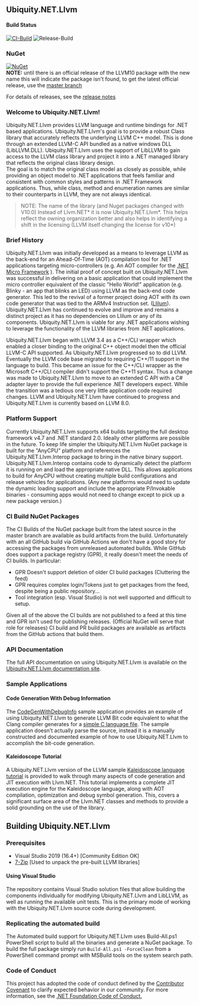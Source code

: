 ## Ubiquity.NET.Llvm

#### Build Status
[![CI-Build](https://github.com/UbiquityDotNET/Llvm.NET/workflows/CI-Build/badge.svg?branch=master&event=push)](https://github.com/UbiquityDotNET/Llvm.NET/actions?query=workflow%3ACI-Build+branch%3Amaster+is%3Ain_progress)
![Release-Build](https://github.com/UbiquityDotNET/Llvm.NET/workflows/Release-Build/badge.svg)
### NuGet
[![NuGet](https://img.shields.io/nuget/dt/Ubiquity.NET.Llvm.svg)](https://www.nuget.org/packages/Ubiquity.NET.Llvm/)  
**NOTE:** until there is an official release of the LLVM10 package with the new name this will indicate the package isn't found, to get the latest official release, use the [master branch](https://github.com/UbiquityDotNET/Llvm.NET/tree/master)

For details of releases, see the [release notes](https://github.com/UbiquityDotNET/Llvm.NET/blob/master/docfx/ReleaseNotes.md)

### Welcome to Ubiquity.NET.Llvm!
Ubiquity.NET.Llvm provides LLVM language and runtime bindings for .NET based applications. Ubiquity.NET.Llvm's goal is to provide
a robust Class library that accurately reflects the underlying LLVM C++ model. This is done through an extended
LLVM-C API bundled as a native windows DLL (LibLLVM.DLL). Ubiquity.NET.Llvm uses the support of LibLLVM to gain access
to the LLVM class library and project it into a .NET managed library that reflects the original class library
design.  
The goal is to match the original class model as closely as possible, while providing an object model to .NET
applications that feels familiar and consistent with common styles and patterns in .NET Framework applications.
Thus, while class, method and enumeration names are similar to their counterparts in LLVM, they are not always
identical.

>NOTE:
>The name of the library (and Nuget packages changed with V10.0) Instead of Llvm.NET* it is now Ubiquity.NET.Llvm*.
>This helps reflect the owning organization better and also helps in identifying a shift in the licensing (LLVM itself
>changing the license for v10*)

### Brief History
Ubiquity.NET.Llvm was initially developed as a means to leverage LLVM as the back-end for an Ahead-Of-Time (AOT) compilation
tool for .NET applications targeting micro-controllers (e.g. An AOT compiler for the [.NET Micro Framework](http://www.netmf.com) ).
The initial proof of concept built on Ubiquity.NET.Llvm was successful in delivering on a basic application that could
implement the micro controller equivalent of the classic "Hello World!" application (e.g. Blinky - an app that
blinks an LED) using LLVM as the back-end code generator. This led to the revival of a former project doing AOT
with its own code generator that was tied to the ARMv4 Instruction set. ([Llilum](https://www.github.com/netmf/Llilum)).
Ubiquity.NET.Llvm has continued to evolve and improve and remains a distinct project as it has no dependencies on Llilum
or any of its components. Ubiquity.NET.Llvm is viable for any .NET applications wishing to leverage the functionality of
the LLVM libraries from .NET applications.

Ubiquity.NET.Llvm began with LLVM 3.4 as a C++/CLI wrapper which enabled a closer binding to the original C++ object model
then the official LLVM-C API supported. As Ubiquity.NET.Llvm progressed so to did LLVM. Eventually the LLVM code base
migrated to requiring C++/11 support in the language to build. This became an issue for the C++/CLI wrapper as the
Microsoft C++/CLI compiler didn't support the C++11 syntax. Thus a change was made to Ubiquity.NET.Llvm to move to an extended
C API with a C# adapter layer to provide the full experience .NET developers expect. While the transition was a
tedious one very little application code required changes. LLVM and Ubiquity.NET.Llvm have continued to progress and Ubiquity.NET.Llvm
is currently based on LLVM 8.0.

### Platform Support
Currently Ubiquity.NET.Llvm supports x64 builds targeting the full desktop framework v4.7 and .NET standard 2.0. Ideally
other platforms are possible in the future. To keep life simpler the Ubiquity.NET.Llvm NuGet package is built for the "AnyCPU"
platform and references the Ubiquity.NET.Llvm.Interop package to bring in the native binary support. Ubiquity.NET.Llvm.Interop
contains code to dynamically detect the platform it is running on and load the appropriate native DLL. This allows applications
to build for AnyCPU without creating multiple build configurations and release vehicles for applications. (Any new platforms
would need to update the dynamic loading support and include the appropriate P/Invokable binaries - consuming apps would not
need to change except to pick up a new package version.)

### CI Build NuGet Packages
The CI Builds of the NuGet package built from the latest source in the master branch are available as build artifacts from the build. 
Unfortunately with an all GitHub build via GitHub Actions we don't have a good story for accessing the packages from unreleased automated builds. While GitHub does support a package registry (GPR), it really doesn't meet the needs of CI builds. In particular:
* GPR Doesn't support deletion of older CI build packages (Cluttering the feed)
* GPR requires complex login/Tokens just to get packages from the feed, despite being a public repository...
* Tool integration (esp. Visual Studio) is not well supported and difficult to setup.

Given all of the above the CI builds are not published to a feed at this time and GPR isn't used for publishing releases. (Official NuGet will serve that role for releases)
CI build and PR build packages are available as artifacts from the GitHub actions that build them.

### API Documentation
The full API documentation on using Ubiquity.NET.Llvm is available on the [Ubiquity.NET.Llvm documentation site](https://ubiquitydotnet.github.io/Ubiquity.NET.Llvm/).

### Sample Applications
#### Code Generation With Debug Information
The [CodeGenWithDebugInfo](https://github.com/UbiquityDotNET/Llvm.NET/tree/master/Samples/CodeGenWithDebugInfo) sample application provides an example of using Ubiquity.NET.Llvm to generate
LLVM Bit code equivalent to what the Clang compiler generates for a [simple C language file](https://github.com/UbiquityDotNET/Llvm.NET/blob/master/Samples/CodeGenWithDebugInfo/Support%20Files/test.c).
The sample application doesn't actually parse the source, instead it is a manually constructed and documented example of how to use Ubiquity.NET.Llvm to accomplish the bit-code generation. 

#### Kaleidoscope Tutorial
A Ubiquity.NET.Llvm version of the LLVM sample [Kaleidoscope language tutorial](https://ubiquitydotnet.github.io/Llvm.NET/articles/Samples/Kaleidoscope.html) is provided to walk through many aspects of code generation and JIT execution with Llvm.NET. This tutorial implements a complete JIT execution engine for the Kaleidoscope language, along with AOT compilation, optimization and debug symbol generation. This, covers a significant surface area of the Llvm.NET classes and methods to provide a solid grounding on the use of the library.

## Building Ubiquity.NET.Llvm
### Prerequisites
* Visual Studio 2019 (16.4+) [Community Edition OK]
* [7-Zip](https://www.7-zip.org/) [Used to unpack the pre-built LLVM libraries]

#### Using Visual Studio
The repository contains Visual Studio solution files that allow building the components individually for modifying
Ubiquity.NET.Llvm and LibLLVM, as well as running the available unit tests. This is the primary mode of working with the
Ubiquity.NET.Llvm source code during development.

### Replicating the automated build
The Automated build support for Ubiquity.NET.Llvm uses Build-All.ps1 PowerShell script to build all the binaries and generate a
NuGet package. To build the full package simply run `Build-All.ps1 -ForceClean` from a PowerShell command prompt with MSBuild tools
on the system search path.

### Code of Conduct
This project has adopted the code of conduct defined by the [Contributor Covenant](http://contributor-covenant.org/)
to clarify expected behavior in our community. For more information, see the
[.NET Foundation Code of Conduct.](http://www.dotnetfoundation.org/code-of-conduct)

 

